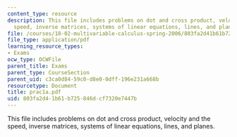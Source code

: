 ```yaml
---
content_type: resource
description: This file includes problems on dot and cross product, velocity and the
  speed, inverse matrices, systems of linear equations, lines, and planes.
file: /courses/18-02-multivariable-calculus-spring-2006/803fa2d41b61b725846dcf7320e7447b_prac1a.pdf
file_type: application/pdf
learning_resource_types:
- Exams
ocw_type: OCWFile
parent_title: Exams
parent_type: CourseSection
parent_uid: c3ca0d84-59c0-d8e0-0dff-196e231a668b
resourcetype: Document
title: prac1a.pdf
uid: 803fa2d4-1b61-b725-846d-cf7320e7447b
---
```

This file includes problems on dot and cross product, velocity and the speed, inverse matrices, systems of linear equations, lines, and planes.

